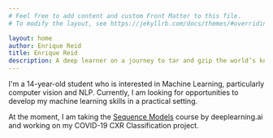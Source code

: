 ```yaml
---
# Feel free to add content and custom Front Matter to this file.
# To modify the layout, see https://jekyllrb.com/docs/themes/#overriding-theme-defaults

layout: home
author: Enrique Reid
title: Enrique Reid
description: A deep learner on a journey to tar and gzip the world’s knowledge into my brain.
---
```


I'm a 14-year-old student who is interested in Machine Learning, particularly computer vision and NLP. Currently, I am looking for opportunities to develop my machine learning skills in a practical setting. 

At the moment, I am taking the [Sequence Models](https://www.coursera.org/learn/nlp-sequence-models) course by deeplearning.ai and working on my COVID-19 CXR Classification project.
